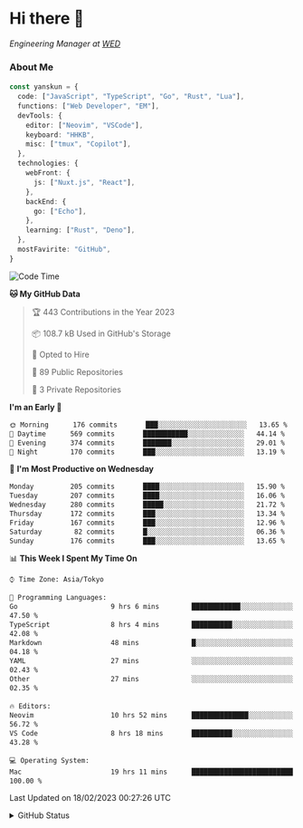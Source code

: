 # Hi there&nbsp;:wave:

<!-- ![Alt text](https://spotify-recently-played-readme.vercel.app/api?user=31kynbuubkiu3r4qh4hjuaglhfay) -->

_Engineering Manager at [WED](https://github.com/wedinc)_

### About Me

```ts
const yanskun = {
  code: ["JavaScript", "TypeScript", "Go", "Rust", "Lua"],
  functions: ["Web Developer", "EM"],
  devTools: {
    editor: ["Neovim", "VSCode"],
    keyboard: "HHKB",
    misc: ["tmux", "Copilot"],
  },
  technologies: {
    webFront: {
      js: ["Nuxt.js", "React"],
    },
    backEnd: {
      go: ["Echo"],
    },
    learning: ["Rust", "Deno"],
  },
  mostFavirite: "GitHub",
}
```

<!--START_SECTION:waka-->
![Code Time](http://img.shields.io/badge/Code%20Time-175%20hrs%2013%20mins-blue)

**🐱 My GitHub Data** 

> 🏆 443 Contributions in the Year 2023
 > 
> 📦 108.7 kB Used in GitHub's Storage 
 > 
> 💼 Opted to Hire
 > 
> 📜 89 Public Repositories 
 > 
> 🔑 3 Private Repositories  
 > 
**I'm an Early 🐤** 

```text
🌞 Morning      176 commits       ███░░░░░░░░░░░░░░░░░░░░░░   13.65 % 
🌆 Daytime      569 commits       ███████████░░░░░░░░░░░░░░   44.14 % 
🌃 Evening      374 commits       ███████░░░░░░░░░░░░░░░░░░   29.01 % 
🌙 Night        170 commits       ███░░░░░░░░░░░░░░░░░░░░░░   13.19 % 

```
📅 **I'm Most Productive on Wednesday** 

```text
Monday         205 commits       ████░░░░░░░░░░░░░░░░░░░░░   15.90 % 
Tuesday        207 commits       ████░░░░░░░░░░░░░░░░░░░░░   16.06 % 
Wednesday      280 commits       █████░░░░░░░░░░░░░░░░░░░░   21.72 % 
Thursday       172 commits       ███░░░░░░░░░░░░░░░░░░░░░░   13.34 % 
Friday         167 commits       ███░░░░░░░░░░░░░░░░░░░░░░   12.96 % 
Saturday        82 commits       █░░░░░░░░░░░░░░░░░░░░░░░░   06.36 % 
Sunday         176 commits       ███░░░░░░░░░░░░░░░░░░░░░░   13.65 % 

```


📊 **This Week I Spent My Time On** 

```text
⌚︎ Time Zone: Asia/Tokyo

💬 Programming Languages: 
Go                       9 hrs 6 mins        ████████████░░░░░░░░░░░░░   47.50 % 
TypeScript               8 hrs 4 mins        ██████████░░░░░░░░░░░░░░░   42.08 % 
Markdown                 48 mins             █░░░░░░░░░░░░░░░░░░░░░░░░   04.18 % 
YAML                     27 mins             ░░░░░░░░░░░░░░░░░░░░░░░░░   02.43 % 
Other                    27 mins             ░░░░░░░░░░░░░░░░░░░░░░░░░   02.35 % 

🔥 Editors: 
Neovim                   10 hrs 52 mins      ██████████████░░░░░░░░░░░   56.72 % 
VS Code                  8 hrs 18 mins       ██████████░░░░░░░░░░░░░░░   43.28 % 

💻 Operating System: 
Mac                      19 hrs 11 mins      █████████████████████████   100.00 % 

```


 Last Updated on 18/02/2023 00:27:26 UTC
<!--END_SECTION:waka-->

<details>
<summary>GitHub Status</summary>
<picture>
  <source media="(prefers-color-scheme: dark)" srcset="https://raw.githubusercontent.com/yanskun/yanskun/master/profile-summary-card-output/nord_dark/0-profile-details.svg">
 <img src="https://raw.githubusercontent.com/yanskun/yanskun/master/profile-summary-card-output/default/0-profile-details.svg">
</picture>
<br>
<picture>
  <source media="(prefers-color-scheme: dark)" srcset="https://raw.githubusercontent.com/yanskun/yanskun/master/profile-summary-card-output/nord_dark/1-repos-per-language.svg">
 <img src="https://raw.githubusercontent.com/yanskun/yanskun/master/profile-summary-card-output/default/1-repos-per-language.svg">
</picture>
<picture>
  <source media="(prefers-color-scheme: dark)" srcset="https://raw.githubusercontent.com/yanskun/yanskun/master/profile-summary-card-output/nord_dark/2-most-commit-language.svg">
 <img src="https://raw.githubusercontent.com/yanskun/yanskun/master/profile-summary-card-output/default/2-most-commit-language.svg">
</picture>
<br>
<picture>
  <source media="(prefers-color-scheme: dark)" srcset="https://raw.githubusercontent.com/yanskun/yanskun/master/profile-summary-card-output/nord_dark/3-stats.svg">
 <img src="https://raw.githubusercontent.com/yanskun/yanskun/master/profile-summary-card-output/default/3-stats.svg">
</picture>
<picture>
  <source media="(prefers-color-scheme: dark)" srcset="https://raw.githubusercontent.com/yanskun/yanskun/master/profile-summary-card-output/nord_dark/4-productive-time.svg">
 <img src="https://raw.githubusercontent.com/yanskun/yanskun/master/profile-summary-card-output/default/4-productive-time.svg">
</picture>
</details>
